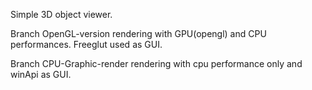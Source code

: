 Simple 3D object viewer.

Branch OpenGL-version rendering with GPU(opengl) and CPU performances.
Freeglut used as GUI.

Branch CPU-Graphic-render rendering with cpu performance only and winApi as GUI.